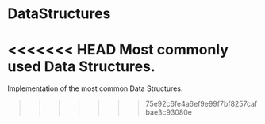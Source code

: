 # DataStructures
<<<<<<< HEAD
Most commonly used Data Structures.
=======
Implementation of the most common Data Structures.
>>>>>>> 75e92c6fe4a6ef9e99f7bf8257cafbae3c93080e
